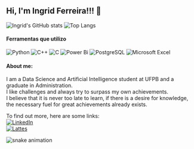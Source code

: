 ## Hi, I'm Ingrid Ferreira!!! 👋

![Ingrid's GitHub stats](https://github-readme-stats.vercel.app/api?username=IngridDayaneFerreira&show_icons=true&theme=synthwave) ![Top Langs](https://github-readme-stats.vercel.app/api/top-langs/?username=IngridDayaneFerreira&hide_progress=true&theme=synthwave)

#### Ferramentas que utilizo
![Python](https://img.shields.io/badge/python-3670A0?style=for-the-badge&logo=python&logoColor=ffdd54) ![C++](https://img.shields.io/badge/C%2B%2B-00599C?style=for-the-badge&logo=c%2B%2B&logoColor=white) ![C](https://img.shields.io/badge/C-00599C?style=for-the-badge&logo=c&logoColor=white) ![Power Bi](https://img.shields.io/badge/power_bi-F2C811?style=for-the-badge&logo=powerbi&logoColor=black) ![PostgreSQL](https://img.shields.io/badge/PostgreSQL-316192?style=for-the-badge&logo=postgresql&logoColor=white) ![Microsoft Excel](https://img.shields.io/badge/Microsoft_Excel-217346?style=for-the-badge&logo=microsoft-excel&logoColor=white)

#### About me:
I am a Data Science and Artificial Intelligence student at UFPB and a graduate in Administration.\
I like challenges and always try to surpass my own achievements.\
I believe that it is never too late to learn, if there is a desire for knowledge, the necessary fuel for great achievements already exists.

To find out more, here are some links:\
[![LinkedIn](https://img.shields.io/badge/linkedin-%230077B5.svg?style=plastic&logo=linkedin&logoColor=white)](linkedin.com/in/ingrid-ferreira-978411236)\
[![Lattes](https://img.shields.io/badge/-LATTES-orange?style=plastic&logo=bookstack&logoColor=white)](http://lattes.cnpq.br/1430521530856447)


![snake animation](https://github.com/IngridDayaneFerreira/IngridDayaneFerreira/blob/output/github-contribution-grid-snake2.svg)
